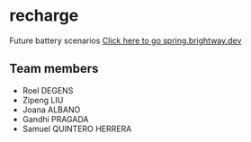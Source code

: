# recharge
Future battery scenarios
[Click here to go spring.brightway.dev]("https://spring.brightway.dev/hub/user-redirect/git-pull?repo=https%3A%2F%2Fgithub.com%2Fsamuelqh%2Frecharge.git&urlpath=lab%2Ftree%2Frecharge.git%2Fhttps%3A%2F%2Fspring.brightway.dev%2Fhub%2Fuser-redirect%2Fgit-pull%3Frepo%3Dhttps%253A%252F%252Fgithub.com%252Fsamuelqh%252Frecharge.git%26urlpath%3Dlab%252Ftree%252Frecharge.git%252F%26branch%3Dmain&branch=main")

## Team members

+ Roel DEGENS
+ Zipeng LIU
+ Joana ALBANO
+ Gandhi PRAGADA
+ Samuel QUINTERO HERRERA
